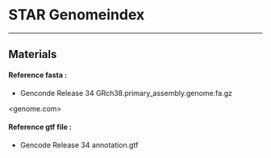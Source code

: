 # STAR Genomeindex
------------------------------
## Materials
#### Reference fasta :
* Genconde Release 34 GRch38.primary_assembly.genome.fa.gz

<genome.com>
    
#### Reference gtf file :
* Gencode Release 34 annotation.gtf



